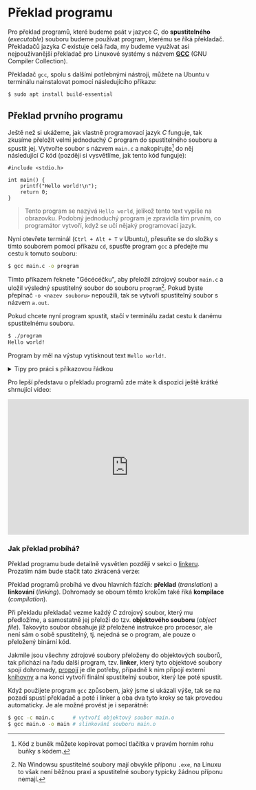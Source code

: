# Překlad programu
Pro překlad programů, které budeme psát v jazyce *C*, do **spustitelného** (*executable*) souboru
budeme používat program, kterému se říká překladač.
Překladačů jazyka *C* existuje celá řada, my budeme využívat asi nejpoužívanější překladač pro
Linuxové systémy s názvem [**GCC**](https://gcc.gnu.org/) (GNU Compiler Collection). 

Překladač `gcc`, spolu s dalšími potřebnými nástroji, můžete na Ubuntu v terminálu nainstalovat
pomocí následujícího příkazu:
```bash
$ sudo apt install build-essential
```

## Překlad prvního programu
Ještě než si ukážeme, jak vlastně programovací jazyk *C* funguje, tak zkusíme přeložit velmi jednoduchý
*C* program do spustitelného souboru a spustit jej.
Vytvořte soubor s názvem `main.c` a nakopírujte[^1] do něj následující *C* kód (později si vysvětlíme,
jak tento kód funguje):

```c,editable
#include <stdio.h>

int main() {
    printf("Hello world!\n");
    return 0;
}
```

[^1]: Kód z buněk můžete kopírovat pomocí tlačítka <i class="fa fa-copy"></i> v pravém horním rohu
buňky s kódem.

> Tento program se nazývá `Hello world`, jelikož tento text vypíše na obrazovku.
> Podobný jednoduchý program je zpravidla tím prvním, co programátor vytvoří, když se učí nějaký
> programovací jazyk.

Nyní otevřete terminál (`Ctrl + Alt + T` v Ubuntu), přesuňte se do složky s tímto souborem pomocí
příkazu `cd`, spusťte program `gcc` a předejte mu cestu k tomuto souboru:

```bash
$ gcc main.c -o program
```

Tímto příkazem řeknete "Gécécéčku", aby přeložil zdrojový soubor `main.c` a uložil výsledný spustitelný
soubor do souboru `program`[^2]. Pokud byste přepínač `-o <nazev souboru>` nepoužili, tak se vytvoří spustitelný
soubor s názvem `a.out`.

[^2]: Na Windowsu spustitelné soubory mají obvykle příponu `.exe`, na Linuxu to však není běžnou praxí a spustitelné soubory typicky žádnou příponu nemají.

Pokud chcete nyní program spustit, stačí v terminálu zadat cestu k danému spustitelnému souboru.

```bash
$ ./program
Hello world!
```
Program by měl na výstup vytisknout text `Hello world!`.

<details>
<summary>Tipy pro práci s příkazovou řádkou</summary>

- Při psaní programu budete chtít často po úpravě zdrojového kódu opětovně provést překlad a poté
  program spustit. Abyste to provedli v jednom terminálovém příkazu, můžete tyto dva příkazy spojit pomocí `&&`:
    ```bash
    $ gcc main.c -o main && ./main
    ```
    Pokud překlad proběhne úspěšně, tak operátor `&&` zajistí spuštění následujícího příkazu.
- Pokud nechcete příkazy v terminálu psát neustále dokola, šipkou nahoru (&#8593;) můžete vyvolat nedávno
spuštěné příkazy v terminálu.
</details>

Pro lepší představu o překladu programů zde máte k dispozici ještě krátké shrnující video:

<iframe width="560" height="315" src="https://www.youtube.com/embed/Hu7l9NpQ3g8" frameborder="0" allow="accelerometer; autoplay; clipboard-write; encrypted-media; gyroscope; picture-in-picture" allowfullscreen></iframe>

### Jak překlad probíhá?
Překlad programu bude detailně vysvětlen později v sekci o [linkeru](../c/modularizace/linker.md).
Prozatím nám bude stačit tato zkrácená verze:

Překlad programů probíhá ve dvou hlavních fázích: **překlad** (*translation*) a **linkování** (*linking*).
Dohromady se oboum těmto krokům také říká **kompilace** (*compilation*).

Při překladu překladač vezme každý *C* zdrojový soubor, který mu předložíme, a samostatně jej přeloží
do tzv. **objektového souboru** (*object file*). Takovýto soubor obsahuje již přeložené instrukce pro
procesor, ale není sám o sobě spustitelný, tj. nejedná se o program, ale pouze o přeložený binární kód.

Jakmile jsou všechny zdrojové soubory přeloženy do objektových souborů, tak přichází na řadu další
program, tzv. **linker**, který tyto objektové soubory spojí dohromady,
[propojí](https://cs.wikipedia.org/wiki/Linker#Funkce_linkeru) je dle potřeby, případně k nim připojí
externí [knihovny](../c/modularizace/knihovny.md) a na konci vytvoří finální spustitelný soubor, který lze poté
spustit.

Když použijete program `gcc` způsobem, jaký jsme si ukázali výše, tak se na pozadí spustí překladač
a poté i linker a oba dva tyto kroky se tak provedou automaticky. Je ale možné provést je i separátně:
```bash
$ gcc -c main.c      # vytvoří objektový soubor main.o
$ gcc main.o -o main # slinkování souboru main.o 
```
